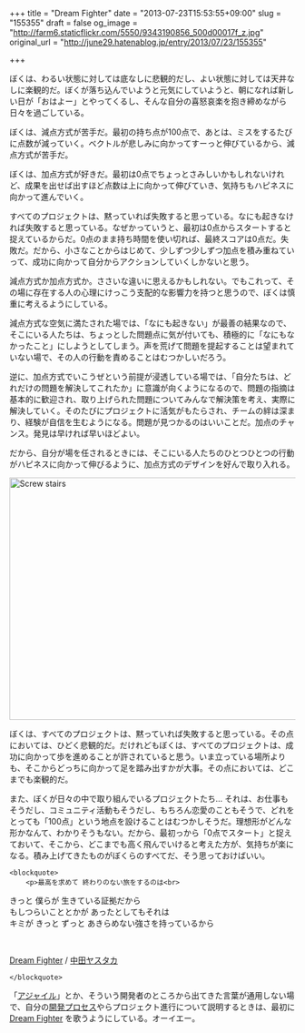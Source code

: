 +++
title = "Dream Fighter"
date = "2013-07-23T15:53:55+09:00"
slug = "155355"
draft = false
og_image = "http://farm6.staticflickr.com/5550/9343190856_500d00017f_z.jpg"
original_url = "http://june29.hatenablog.jp/entry/2013/07/23/155355"

+++

<p>ぼくは、わるい状態に対しては底なしに悲観的だし、よい状態に対しては天井なしに楽観的だ。ぼくが落ち込んでいようと元気にしていようと、朝になれば新しい日が「おはよー」とやってくるし、そんな自分の喜怒哀楽を抱き締めながら日々を過ごしている。</p>
<p>ぼくは、減点方式が苦手だ。最初の持ち点が100点で、あとは、ミスをするたびに点数が減っていく。ベクトルが悲しみに向かってすーっと伸びているから、減点方式が苦手だ。</p>
<p>ぼくは、加点方式が好きだ。最初は0点でちょっとさみしいかもしれないけれど、成果を出せば出すほど点数は上に向かって伸びていき、気持ちもハピネスに向かって進んでいく。</p>
<p>すべてのプロジェクトは、黙っていれば失敗すると思っている。なにも起きなければ失敗すると思っている。なぜかっていうと、最初は0点からスタートすると捉えているからだ。0点のまま持ち時間を使い切れば、最終スコアは0点だ。失敗だ。だから、小さなことからはじめて、少しずつ少しずつ加点を積み重ねていって、成功に向かって自分からアクションしていくしかないと思う。</p>
<p>減点方式か加点方式か。ささいな違いに思えるかもしれない。でもこれって、その場に存在する人の心理にけっこう支配的な影響力を持つと思うので、ぼくは慎重に考えるようにしている。</p>
<p>減点方式な空気に満たされた場では、「なにも起きない」が最善の結果なので、そこにいる人たちは、ちょっとした問題点に気が付いても、積極的に「なにもなかったこと」にしようとしてしまう。声を荒げて問題を提起することは望まれていない場で、その人の行動を責めることはむつかしいだろう。</p>
<p>逆に、加点方式でいこうぜという前提が浸透している場では、「自分たちは、どれだけの問題を解決してこれたか」に意識が向くようになるので、問題の指摘は基本的に歓迎され、取り上げられた問題についてみんなで解決策を考え、実際に解決していく。そのたびにプロジェクトに活気がもたらされ、チームの絆は深まり、経験が自信を生むようになる。問題が見つかるのはいいことだ。加点のチャンス。発見は早ければ早いほどよい。</p>
<p>だから、自分が場を任されるときには、そこにいる人たちのひとつひとつの行動がハピネスに向かって伸びるように、加点方式のデザインを好んで取り入れる。</p>
<p><a href="http://www.flickr.com/photos/june29/9343190856/" title="Screw stairs by june29, on Flickr"><img src="http://farm6.staticflickr.com/5550/9343190856_500d00017f_z.jpg" width="640" height="426" alt="Screw stairs"></a></p>
<p>ぼくは、すべてのプロジェクトは、黙っていれば失敗すると思っている。その点においては、ひどく悲観的だ。だけれどもぼくは、すべてのプロジェクトは、成功に向かって歩を進めることが許されていると思う。いま立っている場所よりも、そこからどっちに向かって足を踏み出すかが大事。その点においては、どこまでも楽観的だ。</p>
<p>また、ぼくが日々の中で取り組んでいるプロジェクトたち… それは、お仕事もそうだし、コミュニティ活動もそうだし、もちろん恋愛のこともそうで、どれをとっても「100点」という地点を設けることはむつかしそうだ。理想形がどんな形かなんて、わかりそうもない。だから、最初っから「0点でスタート」と捉えておいて、そこから、どこまでも高く飛んでいけると考えた方が、気持ちが楽になる。積み上げてきたものがぼくらのすべてだ、そう思っておけばいい。</p>

    <blockquote>
        <p>最高を求めて 終わりのない旅をするのは<br>
きっと 僕らが 生きている証拠だから<br>
もしつらいこととかが あったとしてもそれは<br>
キミが きっと ずっと あきらめない強さを持っているから</p>
<br>
<p><a class="keyword" href="http://d.hatena.ne.jp/keyword/Dream%20Fighter">Dream Fighter</a> / <a class="keyword" href="http://d.hatena.ne.jp/keyword/%C3%E6%C5%C4%A5%E4%A5%B9%A5%BF%A5%AB">中田ヤスタカ</a></p>

    </blockquote>
<p>「<a class="keyword" href="http://d.hatena.ne.jp/keyword/%A5%A2%A5%B8%A5%E3%A5%A4%A5%EB">アジャイル</a>」とか、そういう開発者のところから出てきた言葉が通用しない場で、自分の<a class="keyword" href="http://d.hatena.ne.jp/keyword/%B3%AB%C8%AF%A5%D7%A5%ED%A5%BB%A5%B9">開発プロセス</a>やらプロジェクト進行について説明するときは、最初に <a class="keyword" href="http://d.hatena.ne.jp/keyword/Dream%20Fighter">Dream Fighter</a> を歌うようにしている。オーイエー。</p>